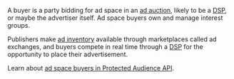 A buyer  is a party bidding for ad space in an [ad auction](#ad-auction), likely to be a
[DSP](#DSP), or maybe the advertiser itself. Ad space buyers own and manage
interest groups. 

Publishers make [ad inventory](#ad-inventory) available through marketplaces called ad exchanges, and buyers compete in real time through a [DSP](#dsp) for the opportunity to place their advertisement.

Learn about [ad space buyers in Protected Audience API](/docs/privacy-sandbox/fledge/#buyer-detail).